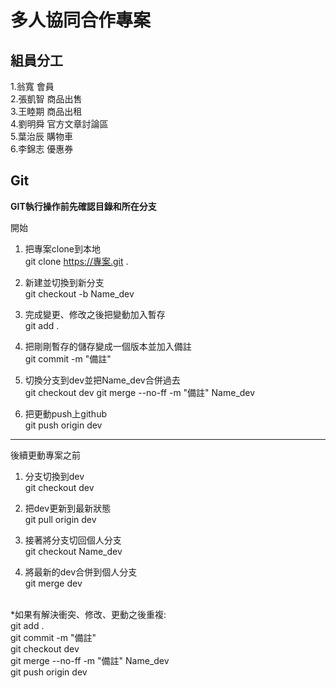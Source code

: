 # 多人協同合作專案

## 組員分工

1.翁寬 會員<br> 2.張凱智 商品出售<br> 3.王睦期 商品出租<br> 4.劉明舜 官方文章討論區<br> 5.葉治辰 購物車<br> 6.李錦志 優惠券



## Git


**GIT執行操作前先確認目錄和所在分支**
<br>

開始


1. 把專案clone到本地<br>
git clone https://專案.git .

2. 新建並切換到新分支<br>
git checkout -b Name_dev

3. 完成變更、修改之後把變動加入暫存<br>
git add .

4. 把剛剛暫存的儲存變成一個版本並加入備註<br>
git commit -m "備註"

5. 切換分支到dev並把Name_dev合併過去<br>
git checkout dev
git merge --no-ff -m "備註" Name_dev

6. 把更動push上github<br>
git push origin dev


---

後續更動專案之前


1. 分支切換到dev<br>
git checkout dev

2. 把dev更新到最新狀態<br>
git pull origin dev

3. 接著將分支切回個人分支<br>
git checkout Name_dev

4. 將最新的dev合併到個人分支<br>
git merge dev

<br>
    *如果有解決衝突、修改、更動之後重複:<br>
    git add .<br>
    git commit -m "備註"<br>
    git checkout dev<br>
    git merge --no-ff -m "備註" Name_dev<br>
    git push origin dev<br>
